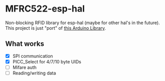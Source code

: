 # MFRC522-esp-hal
Non-blocking RFID library for esp-hal (maybe for other hal's in the future).
This project is just "port" of [this Arduino Library](https://github.com/OSSLibraries/Arduino_MFRC522v2).

## What works
- [x] SPI communication
- [x] PICC_Select for 4/7/10 byte UIDs
- [ ] Mifare auth
- [ ] Reading/writing data
